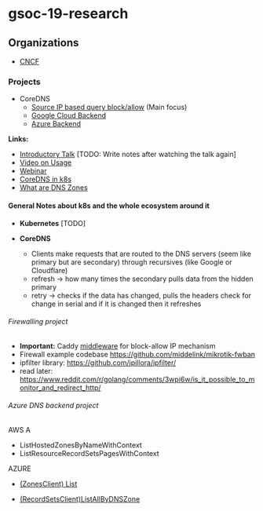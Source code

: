 # gsoc-19-research

## Organizations

- [CNCF](https://github.com/cncf/soc)

### Projects

- CoreDNS
  - [Source IP based query block/allow](https://github.com/cncf/soc#support-source-ip-based-query-blockallow) (Main focus)
  - [Google Cloud Backend](https://github.com/cncf/soc#support-google-cloud-dns-backend)
  - [Azure Backend](https://github.com/cncf/soc#support-azure-dns-backend)

**Links:**
- [Introductory Talk](https://www.youtube.com/watch?v=LIoC6aC--jQ) [TODO: Write notes after watching the talk again]
- [Video on Usage](https://www.youtube.com/watch?v=whEZn7wmrDc)
- [Webinar](https://www.youtube.com/watch?v=dz9S7R8r5gw)
- [CoreDNS in k8s](https://www.youtube.com/watch?v=qRiLmLACYSY)
- [What are DNS Zones](https://www.think-like-a-computer.com/2011/06/11/dns-zones-explained/)


#### General Notes about k8s and the whole ecosystem around it

- **Kubernetes** [TODO]

- **CoreDNS**
  - Clients make requests that are routed to the DNS servers (seem like primary but are secondary) through recursives (like Google or Cloudflare)
  - refresh -> how many times the secondary pulls data from the hidden primary
  - retry -> checks if the data has changed, pulls the headers check for change in serial and if it is changed then it refreshes
  
  
 ###### Firewalling project 
 -  **Important:** Caddy [middleware](https://github.com/pyed/ipfilter) for block-allow IP mechanism
 -  Firewall example codebase https://github.com/middelink/mikrotik-fwban
 -  ipfilter library: https://github.com/jpillora/ipfilter/
 -  read later: https://www.reddit.com/r/golang/comments/3wpi6w/is_it_possible_to_monitor_and_redirect_http/


###### Azure DNS backend project

AWS										A

- ListHostedZonesByNameWithContext		
- ListResourceRecordSetsPagesWithContext	

AZURE

- [(ZonesClient) List](https://godoc.org/github.com/Azure/azure-sdk-for-go/services/dns/mgmt/2017-10-01/dns#ZonesClient.List)

- [(RecordSetsClient)ListAllByDNSZone](https://godoc.org/github.com/Azure/azure-sdk-for-go/services/dns/mgmt/2017-10-01/dns#RecordSetsClient.ListAllByDNSZone)
